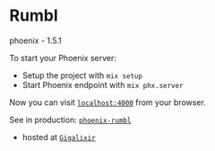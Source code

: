 
# Rumbl

phoenix - 1.5.1

To start your Phoenix server:

  * Setup the project with `mix setup`
  * Start Phoenix endpoint with `mix phx.server`

Now you can visit [`localhost:4000`](http://localhost:4000) from your browser.

See in production: [`phoenix-rumbl`](https://phoenix-rumbl.gigalixirapp.com)

  * hosted at [`Gigalixir`](https://gigalixir.com)
